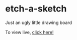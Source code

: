 # etch-a-sketch
Just an ugly little drawing board

To view live, [click here!](https://stankur.github.io/etch-a-sketch/)
